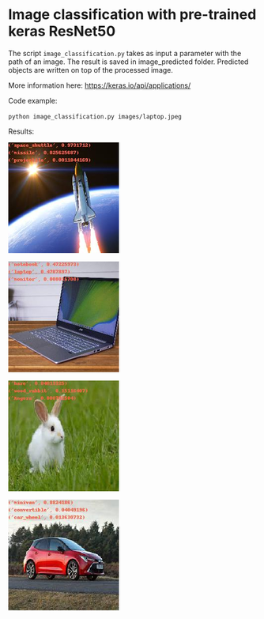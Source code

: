 # Image classification with pre-trained keras ResNet50


The script `image_classification.py` takes as input a parameter with the path of an image.
The result is saved in image_predicted folder. Predicted objects are written on top of the processed image.

More information here:
https://keras.io/api/applications/

Code example:

`python image_classification.py images/laptop.jpeg`

Results:

![](images_predicted/spaceship.jpeg)

![](images_predicted/laptop.jpeg)

![](images_predicted/rabbit.jpeg)

![](images_predicted/car.jpeg)
